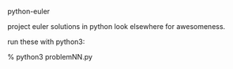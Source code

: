 python-euler

project euler solutions in python
look elsewhere for awesomeness.

run these with python3:

% python3 problemNN.py
